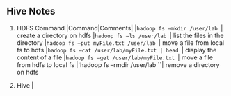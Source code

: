 ## Hive Notes

1. HDFS Command
|Command|Comments|
|`hadoop fs –mkdir /user/lab `| create a directory on hdfs
|`hadoop fs –ls /user/lab `| list the files in the directory
|`hadoop fs –put myFile.txt /user/lab `| move a file from local fs to hdfs
|`hadoop fs –cat /user/lab/myFile.txt | head `| display the content of a file
|`hadoop fs –get /user/lab/myFile.txt `| move a file from hdfs to local fs
|`hadoop fs –rmdir /user/lab ``| remove a directory on hdfs

2. Hive
|
